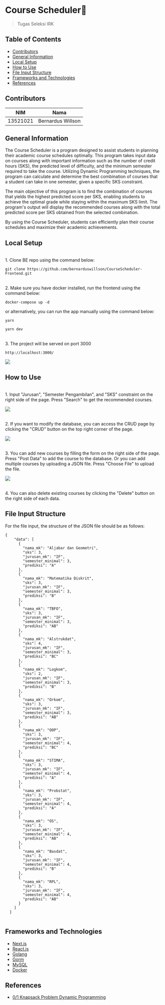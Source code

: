 # Course Scheduler🎲
>Tugas Seleksi IRK

## Table of Contents
* [Contributors](#contributors)
* [General Information](#general-information)
* [Local Setup](#local-setup)
* [How to Use](#how-to-use)
* [File Input Structure](#file-input-structure)
* [Frameworks and Technologies](#frameworks-and-technologies)
* [References](#references)

## Contributors
| NIM | Nama |
| :---: | :---: |
| 13521021 | Bernardus Willson  |

## General Information 
The Course Scheduler is a program designed to assist students in planning their academic course schedules optimally. This program takes input data on courses along with important information such as the number of credit hours (SKS), the predicted level of difficulty, and the minimum semester required to take the course. Utilizing Dynamic Programming techniques, the program can calculate and determine the best combination of courses that a student can take in one semester, given a specific SKS constraint.

The main objective of this program is to find the combination of courses that yields the highest predicted score per SKS, enabling students to achieve the optimal grade while staying within the maximum SKS limit. The program's output will display the recommended courses along with the total predicted score per SKS obtained from the selected combination.

By using the Course Scheduler, students can efficiently plan their course schedules and maximize their academic achievements.

## Local Setup
<br>
1. Clone BE repo using the command below: 

```
git clone https://github.com/bernarduswillson/CourseScheduler-Frontend.git
```
<br>
2. Make sure you have docker installed, run the frontend using the command below:

```
docker-compose up -d
```
or alternatively, you can run the app manually using the command below:

```
yarn
```
```
yarn dev
```
<br>
3. The project will be served on port 3000

```
http://localhost:3000/
```
![](doc/home.png)

## How to Use
<br>
1. Input "Jurusan", "Semester Pengambilan", and "SKS" constraint on the right side of the page. Press "Search" to get the recommended courses.

![](doc/input.png)

<br>
2. If you want to modify the database, you can access the CRUD page by clicking the "CRUD" button on the top right corner of the page.

![](doc/crud.png)

<br>
3. You can add new courses by filling the form on the right side of the page. Press "Post Data" to add the course to the database. Or you can add multiple courses by uploading a JSON file. Press "Choose File" to upload the file.

![](doc/json.png)

<br>
4. You can also delete existing courses by clicking the "Delete" button on the right side of each data.

## File Input Structure
For the file input, the structure of the JSON file should be as follows:
```
{
    "data": [
      {
        "nama_mk": "Aljabar dan Geometri",
        "sks": 3,
        "jurusan_mk": "IF",
        "semester_minimal": 3,
        "prediksi": "A"
      },
      {
        "nama_mk": "Matematika Diskrit",
        "sks": 3,
        "jurusan_mk": "IF",
        "semester_minimal": 3,
        "prediksi": "B"
      },
      {
        "nama_mk": "TBFO",
        "sks": 3,
        "jurusan_mk": "IF",
        "semester_minimal": 3,
        "prediksi": "AB"
      },
      {
        "nama_mk": "Alstrukdat",
        "sks": 4,
        "jurusan_mk": "IF",
        "semester_minimal": 3,
        "prediksi": "BC"
      },
      {
        "nama_mk": "Logkom",
        "sks": 2,
        "jurusan_mk": "IF",
        "semester_minimal": 3,
        "prediksi": "B"
      },
      {
        "nama_mk": "Orkom",
        "sks": 3,
        "jurusan_mk": "IF",
        "semester_minimal": 3,
        "prediksi": "AB"
      },
      {
        "nama_mk": "OOP",
        "sks": 3,
        "jurusan_mk": "IF",
        "semester_minimal": 4,
        "prediksi": "BC"
      },
      {
        "nama_mk": "STIMA",
        "sks": 3,
        "jurusan_mk": "IF",
        "semester_minimal": 4,
        "prediksi": "A"
      },
      {
        "nama_mk": "Probstat",
        "sks": 3,
        "jurusan_mk": "IF",
        "semester_minimal": 4,
        "prediksi": "A"
      },
      {
        "nama_mk": "OS",
        "sks": 3,
        "jurusan_mk": "IF",
        "semester_minimal": 4,
        "prediksi": "AB"
      },
      {
        "nama_mk": "Basdat",
        "sks": 3,
        "jurusan_mk": "IF",
        "semester_minimal": 4,
        "prediksi": "B"
      },
      {
        "nama_mk": "RPL",
        "sks": 3,
        "jurusan_mk": "IF",
        "semester_minimal": 4,
        "prediksi": "AB"
      }
    ]
  }
  
```

## Frameworks and Technologies
* [Next.js](https://nextjs.org/)
* [React.js](https://reactjs.org/)
* [Golang](https://golang.org/)
* [Gorm](https://gorm.io/)
* [MySQL](https://www.mysql.com/)
* [Docker](https://www.docker.com/)

## References
* [0/1 Knapsack Problem Dynamic Programming](https://youtu.be/8LusJS5-AGo)